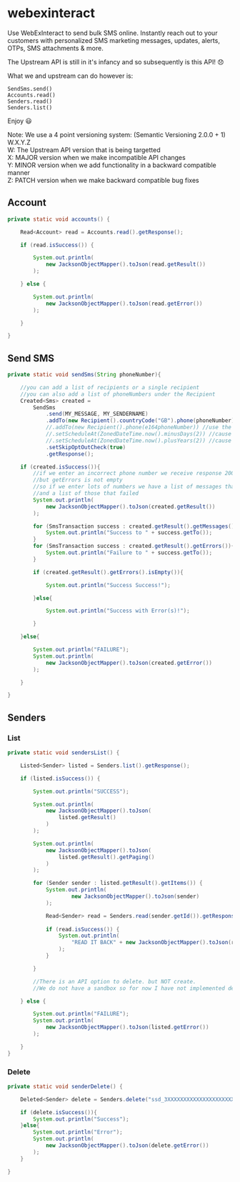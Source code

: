 # webexinteract
Use WebExInteract to send bulk SMS online. 
Instantly reach out to your customers with personalized SMS marketing messages, updates, alerts, OTPs, SMS attachments &amp; more.

The Upstream API is still in it's infancy and so subsequently is this API! :disappointed:

What we and upstream can do however is:

    SendSms.send()
    Accounts.read()
    Senders.read()
    Senders.list()

Enjoy :smiley:

Note: We use a 4 point versioning system: (Semantic Versioning 2.0.0 + 1) W.X.Y.Z  
    W: The Upstream API version that is being targetted  
    X: MAJOR version when we make incompatible API changes  
    Y: MINOR version when we add functionality in a backward compatible manner  
    Z: PATCH version when we make backward compatible bug fixes  

## Account
```java
private static void accounts() {

    Read<Account> read = Accounts.read().getResponse();

    if (read.isSuccess()) {

        System.out.println(
            new JacksonObjectMapper().toJson(read.getResult())
        );

    } else {

        System.out.println(
            new JacksonObjectMapper().toJson(read.getError())
        );

    }

}

```
## Send SMS
```java
private static void sendSms(String phoneNumber){

    //you can add a list of recipients or a single recipient
    //you can also add a list of phoneNumbers under the Recipient
    Created<Sms> created =
        SendSms
            .send(MY_MESSAGE, MY_SENDERNAME)
            .addTo(new Recipient().countryCode("GB").phone(phoneNumber)) //set GB as country use 'normal' 07000123456 format
            //.addTo(new Recipient().phone(e164phoneNumber)) //use the +4470000123456 format
            //.setScheduleAt(ZonedDateTime.now().minusDays(2)) //cause in the past error
            //.setScheduleAt(ZonedDateTime.now().plusYears(2)) //cause too far in the future error
            .setSkipOptOutCheck(true)
            .getResponse();

    if (created.isSuccess()){
        //if we enter an incorrect phone number we receive response 200
        //but getErrors is not empty
        //so if we enter lots of numbers we have a list of messages that succeed
        //and a list of those that failed
        System.out.println(
            new JacksonObjectMapper().toJson(created.getResult())
        );

        for (SmsTransaction success : created.getResult().getMessages()){
            System.out.println("Success to " + success.getTo());
        }
        for (SmsTransaction success : created.getResult().getErrors()){
            System.out.println("Failure to " + success.getTo());
        }

        if (created.getResult().getErrors().isEmpty()){

            System.out.println("Success Success!");

        }else{

            System.out.println("Success with Error(s)!");

        }

    }else{

        System.out.println("FAILURE");
        System.out.println(
            new JacksonObjectMapper().toJson(created.getError())
        );

    }

}
```

## Senders
### List
```java
private static void sendersList() {

    Listed<Sender> listed = Senders.list().getResponse();

    if (listed.isSuccess()) {

        System.out.println("SUCCESS");

        System.out.println(
            new JacksonObjectMapper().toJson(
                listed.getResult()
            )
        );

        System.out.println(
            new JacksonObjectMapper().toJson(
                listed.getResult().getPaging()
            )
        );

        for (Sender sender : listed.getResult().getItems()) {
            System.out.println(
                    new JacksonObjectMapper().toJson(sender)
            );

            Read<Sender> read = Senders.read(sender.getId()).getResponse();
            
            if (read.isSuccess()) {
                System.out.println(
                    "READ IT BACK" + new JacksonObjectMapper().toJson(read.getResult())
                );
            }

        }

        //There is an API option to delete. but NOT create.
        //We do not have a sandbox so for now I have not implemented delete

    } else {

        System.out.println("FAILURE");
        System.out.println(
            new JacksonObjectMapper().toJson(listed.getError())
        );

    }
}
```

### Delete 
```java 
private static void senderDelete() {

    Deleted<Sender> delete = Senders.delete("ssd_3XXXXXXXXXXXXXXXXXXXXX").getResponse();

    if (delete.isSuccess()){
        System.out.println("Success");
    }else{
        System.out.println("Error");
        System.out.println(
            new JacksonObjectMapper().toJson(delete.getError())
        );
    }

}    
```